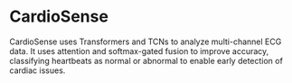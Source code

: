 # CardioSense
CardioSense uses Transformers and TCNs to analyze multi-channel ECG data. It uses attention and softmax-gated fusion to improve accuracy, classifying heartbeats as normal or abnormal to enable early detection of cardiac issues.
